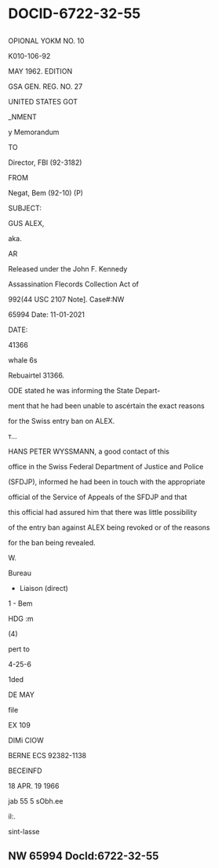 # DOCID-6722-32-55

##
OPIONAL YOKM NO. 10

K010-106-92

MAY 1962. EDITION

GSA GEN. REG. NO. 27

UNITED STATES GOT

_NMENT

y Memorandum

TO

Director, FBI (92-3182)

FROM

Negat, Bem (92-10) (P)

SUBJECT:

GUS ALEX,

aka.

AR

Released under the John F. Kennedy

Assassination Flecords Collection Act of

992(44 USC 2107 Note]. Case#:NW

65994 Date: 11-01-2021

DATE:

41366

whale 6s

Rebuairtel 31366.

ODE stated he was informing the State Depart-

ment that he had been unable to ascértain the exact reasons

for the Swiss entry ban on ALEX.

т...

HANS PETER WYSSMANN, a good contact of this

office in the Swiss Federal Department of Justice and Police

(SFDJP), informed he had been in touch with the appropriate

official of the Service of Appeals of the SFDJP and that

this official had assured him that there was little possibility

of the entry ban against ALEX being revoked or of the reasons

for the ban being revealed.

W.

Bureau

- Liaison (direct)

1 - Bem

HDG :m

(4)

pert to

4-25-6

1ded

DE MAY

file

EX 109

DIMi CIOW

BERNE ECS 92382-1138

BECEINFD

18 APR. 19 1966

jab 55 5 sObh.ee

il:.

sint-lasse

NW 65994 Docld:6722-32-55
---

